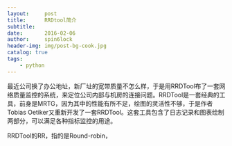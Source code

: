 ```yaml
---
layout:     post
title:      RRDtool简介
subtitle:   
date:       2016-02-06
author:     spin6lock
header-img: img/post-bg-cook.jpg
catalog: true
tags:
    - python
---
```

最近公司换了办公地址，新厂址的宽带质量不怎么样，于是用RRDTool布了一套网络质量监控的系统，来定位公司内部与机房的连接问题。RRDTool是一套经典的工具，前身是MRTG，因为其中的性能有所不足，绘图的灵活性不够，于是作者Tobias Oetiker又重新开发了一套RRDTool。这套工具包含了日志记录和图表绘制两部分，可以满足各种指标监控的用途。

RRDTool的RR，指的是Round-robin，
